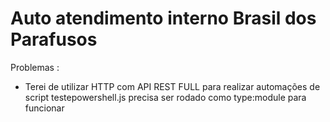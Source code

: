# Auto atendimento interno Brasil dos Parafusos

Problemas :

- Terei de utilizar HTTP com API REST FULL para realizar automações de script
    testepowershell.js precisa ser rodado como type:module para funcionar 
